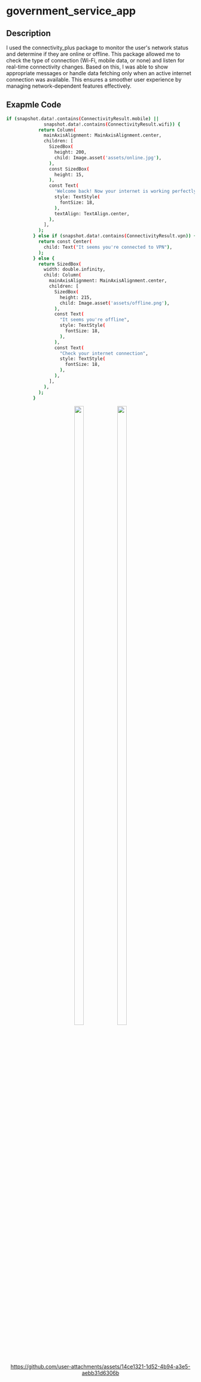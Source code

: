 # government_service_app

## Description
I used the connectivity_plus package to monitor the user's network status and determine if they are online or offline. This package allowed me to check the type of connection (Wi-Fi, mobile data, or none) and listen for real-time connectivity changes. Based on this, I was able to show appropriate messages or handle data fetching only when an active internet connection was available. This ensures a smoother user experience by managing network-dependent features effectively.

## Exapmle Code
```bash
if (snapshot.data!.contains(ConnectivityResult.mobile) ||
              snapshot.data!.contains(ConnectivityResult.wifi)) {
            return Column(
              mainAxisAlignment: MainAxisAlignment.center,
              children: [
                SizedBox(
                  height: 200,
                  child: Image.asset('assets/online.jpg'),
                ),
                const SizedBox(
                  height: 15,
                ),
                const Text(
                  'Welcome back! Now your internet is working perfectly',
                  style: TextStyle(
                    fontSize: 18,
                  ),
                  textAlign: TextAlign.center,
                ),
              ],
            );
          } else if (snapshot.data!.contains(ConnectivityResult.vpn)) {
            return const Center(
              child: Text("It seems you're connected to VPN"),
            );
          } else {
            return SizedBox(
              width: double.infinity,
              child: Column(
                mainAxisAlignment: MainAxisAlignment.center,
                children: [
                  SizedBox(
                    height: 215,
                    child: Image.asset('assets/offline.png'),
                  ),
                  const Text(
                    "It seems you're offline",
                    style: TextStyle(
                      fontSize: 18,
                    ),
                  ),
                  const Text(
                    "Check your internet connection",
                    style: TextStyle(
                      fontSize: 18,
                    ),
                  ),
                ],
              ),
            );
          }
```
<div align ="center">
  
<img src ="https://github.com/user-attachments/assets/3149d8ae-3081-4ea0-965f-e17d0f804cc3" height=65% width=22%>

<img src="https://github.com/user-attachments/assets/acf72e3a-3e47-47b8-9212-a0363e8ff7fe" height=65% width=22%>  

https://github.com/user-attachments/assets/14ce1321-1d52-4b94-a3e5-aebb31d6306b
  
</div>




